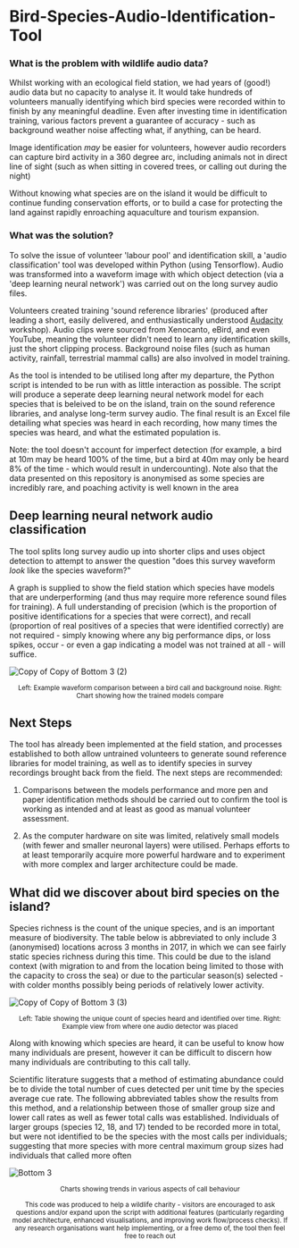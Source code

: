 # Bird-Species-Audio-Identification-Tool


### What is the problem with wildlife audio data?

Whilst working with an ecological field station, we had years of (good!) audio data but no capacity to analyse it. It would take hundreds of volunteers manually identifying which bird species were recorded within to finish by any meaningful deadline. Even after investing time in identification training, various factors prevent a guarantee of accuracy - such as background weather noise affecting what, if anything, can be heard.

Image identification _may_ be easier for volunteers, however audio recorders can capture bird activity in a 360 degree arc, including animals not in direct line of sight (such as when sitting in covered trees, or calling out during the night) 

Without knowing what species are on the island it would be difficult to continue funding conservation efforts, or to build a case for protecting the land against rapidly enroaching aquaculture and tourism expansion.

### What was the solution?

To solve the issue of volunteer 'labour pool' and identification skill, a 'audio classification' tool was developed within Python (using Tensorflow). Audio was transformed into a waveform image with which object detection (via a 'deep learning neural network') was carried out on the long survey audio files. 

Volunteers created training 'sound reference libraries' (produced after leading a short, easily delivered, and enthusiastically understood [Audacity](https://www.audacityteam.org/) workshop). Audio clips were sourced from Xenocanto, eBird, and even YouTube, meaning the volunteer didn't need to learn any identification skills, just the short clipping process. Background noise files (such as human activity, rainfall, terrestrial mammal calls) are also involved in model training.

As the tool is intended to be utilised long after my departure, the Python script is intended to be run with as little interaction as possible. The script will produce a seperate deep learning neural network model for each species that is beleived to be on the island, train on the sound reference libraries, and analyse long-term survey audio. The final result is an Excel file detailing what species was heard in each recording, how many times the species was heard, and what the estimated population is.

Note: the tool doesn't account for imperfect detection (for example, a bird at 10m may be heard 100% of the time, but a bird at 40m may only be heard 8% of the time - which would result in undercounting). Note also that the data presented on this repository is anonymised as some species are incredibly rare, and poaching activity is well known in the area

## Deep learning neural network audio classification

The tool splits long survey audio up into shorter clips and uses object detection to attempt to answer the question "does this survey waveform _look_ like the species waveform?"

A graph is supplied to show the field station which species have models that are underperforming (and thus may require more reference sound files for training). A full understanding of precision (which is the proportion of positive identifications for a species that were correct), and recall (proportion of real positives of a species that were identified correctly) are not required - simply knowing where any big performance dips, or loss spikes, occur - or even a gap indicating a model was not trained at all - will suffice.

![Copy of Copy of Bottom 3 (2)](https://user-images.githubusercontent.com/122735369/215263692-78bd5a51-9120-4ff6-b6d3-6f26c6bbf132.png)
<p align="center"><sup>Left: Example waveform comparison between a bird call and background noise. Right: Chart showing how the trained models compare</sup></p>

## Next Steps

The tool has already been implemented at the field station, and processes established to both allow untrained volunteers to generate sound reference libraries for model training, as well as to identify species in survey recordings brought back from the field. The next steps are recommended:

1. Comparisons between the models performance and more pen and paper identification methods should be carried out to confirm the tool is working as intended and at least as good as manual volunteer assessment.

2. As the computer hardware on site was limited, relatively small models (with fewer and smaller neuronal layers) were utilised. Perhaps efforts to at least temporarily acquire more powerful hardware and to experiment with more complex and larger architecture could be made. 

## What did we discover about bird species on the island?

Species richness is the count of the unique species, and is an important measure of biodiversity. The table below is abbreviated to only include 3 (anonymised) locations across 3 months in 2017, in which we can see fairly static species richness during this time. This could be due to the island context (with migration to and from the location being limited to those with the capacity to cross the sea) or due to the particular season(s) selected - with colder months possibly being periods of relatively lower activity.

![Copy of Copy of Bottom 3 (3)](https://user-images.githubusercontent.com/122735369/215264531-1eb4be82-d189-430c-9fc9-6dd15f8962fa.png)

<p align="center"><sup>Left: Table showing the unique count of species heard and identified over time. Right: Example view from where one audio detector was placed</sup></p>

Along with knowing which species are heard, it can be useful to know how many individuals are present, however it can be difficult to discern how many individuals are contributing to this call tally.

Scientific literature suggests that a method of estimating abundance could be to divide the total number of cues detected per unit time by the species average cue rate. The following abbreviated tables show the results from this method, and a relationship between those of smaller group size and lower call rates as well as fewer total calls was established. Individuals of larger groups (species 12, 18, and 17) tended to be recorded more in total, but were not identified to be the species with the most calls per individuals; suggesting that more species with more central maximum group sizes had individuals that called more often

![Bottom 3](https://user-images.githubusercontent.com/122735369/215263543-9525ba62-15c4-4f82-a8e2-3bbc7b28d916.png)

<p align="center"><sup>Charts showing trends in various aspects of call behaviour</sup></p>

<p align="center"><sup> This code was produced to help a wildlife charity - visitors are encouraged to ask questions and/or expand upon the script with additional features (particularly regarding model architecture, enhanced visualisations, and improving work flow/process checks). If any research organisations want help implementing, or a free demo of, the tool then feel free to reach out</sup></p>
